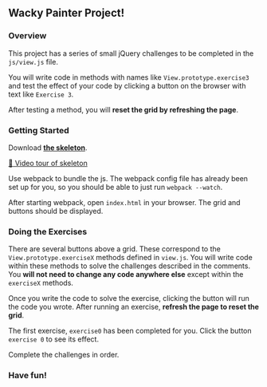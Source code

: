 ## Wacky Painter Project!

### Overview

This project has a series of small jQuery challenges to be completed
in the `js/view.js` file.

You will write code in methods with names like `View.prototype.exercise3` and
test the effect of your code by clicking a button on the browser with text like
`Exercise 3`.

After testing a method, you will **reset the grid by refreshing the page**.

### Getting Started

Download **[the skeleton][wacky-zip]**.

[:movie_camera: Video tour of skeleton][wacky-project-intro-video]

Use webpack to bundle the js. The webpack config file
has already been set up for you, so you should be able to just run
`webpack --watch`.

After starting webpack, open `index.html` in your browser. The grid and buttons
should be displayed.

### Doing the Exercises

There are several buttons above a grid. These correspond to the
`View.prototype.exerciseX` methods defined in `view.js`. You will write code
within these methods to solve the challenges described in the comments. You
**will not need to change any code anywhere else** except within the `exerciseX`
methods.

Once you write the code to solve the exercise, clicking the button will run
the code you wrote. After running an exercise,
**refresh the page to reset the grid**.

The first exercise, `exercise0` has been completed for you. Click the button
`exercise 0` to see its effect.

Complete the challenges in order.

### Have fun!

[wacky-zip]: ./skeleton.zip
[wacky-project-intro-video]: https://vimeo.com/162618262
